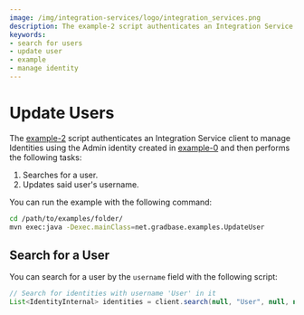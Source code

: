 ```yaml
---
image: /img/integration-services/logo/integration_services.png
description: The example-2 script authenticates an Integration Service client to manage Identities using the Admin identity created in example-0 and then searches for a user and then updates said user's username.
keywords:
- search for users
- update user
- example
- manage identity
---
```



# Update Users

The [example-2](https://github.com/albydeca/iota-is-sdk/blob/main/examples/src/main/java/net/gradbase/examples/UpdateUser.java)
script authenticates an Integration Service client to manage Identities using the Admin identity created in [example-0](how-to-run-examples) and then performs the following tasks:

1. Searches for a user.
2. Updates said user's username. 

You can run the example with the following command:

```bash
cd /path/to/examples/folder/
mvn exec:java -Dexec.mainClass=net.gradbase.examples.UpdateUser
```

## Search for a User

You can search for a user by the `username` field with the following script:

```java
// Search for identities with username 'User' in it
List<IdentityInternal> identities = client.search(null, "User", null, null, null);
```
